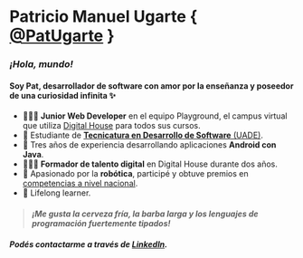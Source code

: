 # Patricio Manuel Ugarte { [@PatUgarte](https://github.com/PatUgarte) }
### _¡Hola, mundo!_ 
#### Soy Pat, desarrollador de software con amor por la enseñanza y poseedor de una curiosidad infinita ✨

- 👨🏻‍💻 **Junior Web Developer** en el equipo Playground, el campus virtual que utiliza [Digital House](https://www.digitalhouse.com/) para todos sus cursos.<br/>
- :notebook: Estudiante de [**Tecnicatura en Desarrollo de Software** (UADE)](https://www.uade.edu.ar/facultad-de-ingenieria-y-ciencias-exactas/tecnicatura-universitaria-en-desarrollo-de-software/).<br/>
- :calling: Tres años de experiencia desarrollando aplicaciones **Android con Java**.<br/>
- 👨🏻‍🏫 **Formador de talento digital** en Digital House durante dos años.<br/>
- 🤖 Apasionado por la **robótica**, participé y obtuve premios en [competencias a nivel nacional](https://lnr-argentina.com.ar/).<br/>
- :brain: Lifelong learner.<br/>

> #### _¡Me gusta la cerveza fría, la barba larga y los lenguajes de programación fuertemente tipados!_

##### Podés contactarme a través de [LinkedIn](https://www.linkedin.com/in/patugarte/).
